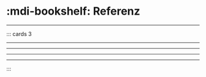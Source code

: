 # :mdi-bookshelf: Referenz
---

::: cards 3
<v-book name="python"></v-book>
***
<v-book name="thonny"></v-book>
***
<v-book name="mu-editor"></v-book>
***
<v-book name="pgzero"></v-book>
***
<v-book name="microbit"></v-book>
:::
